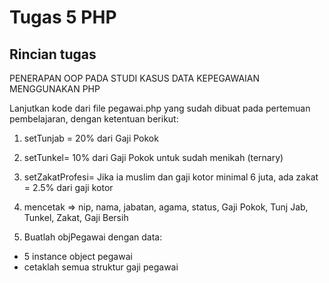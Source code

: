 # Tugas 5 PHP

## Rincian tugas
PENERAPAN OOP PADA STUDI KASUS DATA KEPEGAWAIAN MENGGUNAKAN PHP 

Lanjutkan kode dari file pegawai.php yang sudah dibuat pada pertemuan pembelajaran, dengan ketentuan berikut:
1. setTunjab = 20% dari Gaji Pokok
2. setTunkel= 10% dari Gaji Pokok untuk sudah menikah (ternary)
3. setZakatProfesi= Jika ia muslim dan gaji kotor minimal 6 juta, ada zakat = 2.5% dari gaji kotor
4. mencetak => nip, nama, jabatan, agama, status, Gaji Pokok, Tunj Jab, Tunkel, Zakat, Gaji Bersih

5. Buatlah objPegawai dengan data:
- 5 instance object pegawai
- cetaklah semua struktur gaji pegawai
